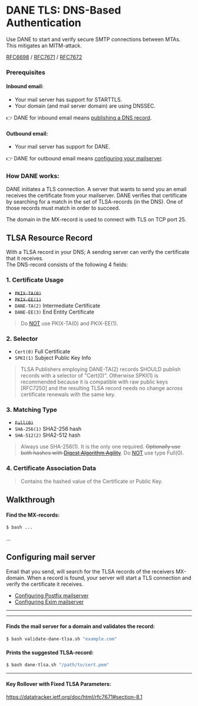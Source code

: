 # DANE TLS: DNS-Based Authentication

Use DANE to start and verify secure SMTP connections between MTAs. This mitigates an MITM-attack.

[RFC6698](https://datatracker.ietf.org/doc/html/rfc6698)
/ [RFC7671](https://datatracker.ietf.org/doc/html/rfc7671)
/ [RFC7672](https://datatracker.ietf.org/doc/html/rfc7672)

### Prerequisites

#### Inbound email:
* Your mail server has support for STARTTLS.
* Your domain (and mail server domain) are using DNSSEC.

👉 DANE for inbound email means [publishing a DNS record](#tlsa-resource-record).

#### Outbound email:
* Your mail server has support for DANE.

👉 DANE for outbound email means [configuring your mailserver](#configuring-mail-server).

### How DANE works:
DANE initiates a TLS connection. A server that wants to send you an email receives the certificate from your mailserver.
DANE verifies that certificate by searching for a match in the set of TLSA-records (in the DNS). One of those records must match in order to succeed.

The domain in the MX-record is used to connect with TLS on TCP port 25.

## TLSA Resource Record 

With a TLSA record in your DNS; A sending server can verify the certificate that it receives.
<br> The DNS-record consists of the following 4 fields:

### 1. Certificate Usage
* ~~```PKIX-TA(0)```~~
* ~~```PKIX-EE(1)```~~
* ```DANE-TA(2)``` Intermediate Certificate
* ```DANE-EE(3)``` End Entity Certificate

> Do [NOT](https://datatracker.ietf.org/doc/html/rfc7672#section-3.1.3) use PKIX-TA(0) and PKIX-EE(1).

### 2. Selector
* ```Cert(0)``` Full Certificate
* ```SPKI(1)``` Subject Public Key Info

> TLSA Publishers employing DANE-TA(2) records SHOULD publish records with
  a selector of "Cert(0)". Otherwise SPKI(1) is recommended because it
  is compatible with raw public keys [RFC7250] and the resulting TLSA
  record needs no change across certificate renewals with the same key.

### 3. Matching Type
* ~~```Full(0)```~~
* ```SHA-256(1)``` SHA2-256 hash
* ```SHA-512(2)``` SHA2-512 hash

> Always use SHA-256(1). It is the only one required. ~~Optionally use both hashes with [Digest Algorithm Agility](https://datatracker.ietf.org/doc/html/rfc7672#section-5)~~. Do [NOT](https://datatracker.ietf.org/doc/html/rfc7671#section-10.1.2) use type Full(0).

### 4. Certificate Association Data

> Contains the hashed value of the Certificate or Public Key.

## Walkthrough

#### Find the MX-records:
```bash
$ bash ...
```

...

## Configuring mail server

Email that you send, will search for the TLSA records of the receivers MX-domain. When a record is found, your server will start a TLS connection and verify the certificate it receives.

* [Configuring Postfix mailserver](https://github.com/your-host/toolbox-wiki/blob/patch-1/DANE-for-SMTP-how-to-Postfix.md)
* [Configuring Exim mailserver](https://github.com/your-host/toolbox-wiki/blob/patch-1/DANE-for-SMTP-how-to-Exim.md)

<hr />
<hr />

#### Finds the mail server for a domain and validates the record:

```bash
$ bash validate-dane-tlsa.sh "example.com"
```

#### Prints the suggested TLSA-record:

```bash
$ bash dane-tlsa.sh "/path/to/cert.pem"
```

<hr />

#### Key Rollover with Fixed TLSA Parameters:
https://datatracker.ietf.org/doc/html/rfc7671#section-8.1
